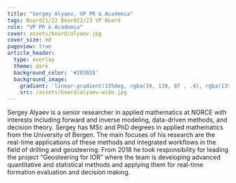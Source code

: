 ```yaml
---
title: "Sergey Alyaev, VP PR & Academia"
tags: Board21/22 Board22/23 VP Board
role: "VP PR & Academia"
cover: assets/board/alyaev.jpg
cover_size: md
pageview: true
article_header:
  type: overlay
  theme: dark
  background_color: '#203028'
  background_image:
    gradient: 'linear-gradient(135deg, rgba(34, 139, 87 , .4), rgba(139, 34, 139, .4))'
    src: /assets/board/alyaev-wide.jpg
---
```

<!-- <img class="image image--md" src="/assets/board/alyaev.jpg"/> -->
Sergey Alyaev
is a senior researcher in applied mathematics at NORCE with interests including forward and inverse modeling, data-driven methods, and decision theory. <!--more-->
Sergey has MSc and PhD degrees in applied mathematics from the University of Bergen. The main focuses of his research are the real-time applications of these methods and integrated workflows in the field of drilling and geosteering.
From 2018 he took responsibility for leading the project “Geosteering for IOR” where the team is developing advanced quantitative and statistical methods and applying them for real-time formation evaluation and decision making. 